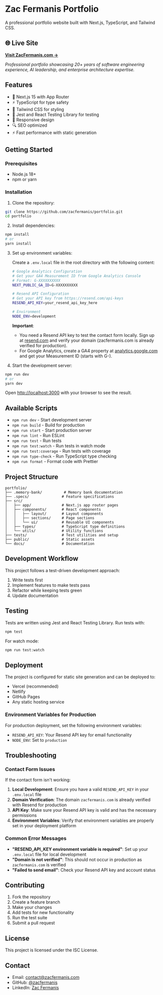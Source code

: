 # Zac Fermanis Portfolio

A professional portfolio website built with Next.js, TypeScript, and Tailwind CSS.

## 🌐 Live Site

**[Visit ZacFermanis.com →](https://zacfermanis.com)**

*Professional portfolio showcasing 20+ years of software engineering experience, AI leadership, and enterprise architecture expertise.*

## Features

- 🚀 Next.js 15 with App Router
- ⚡ TypeScript for type safety
- 🎨 Tailwind CSS for styling
- 🧪 Jest and React Testing Library for testing
- 📱 Responsive design
- 🔍 SEO optimized
- ⚡ Fast performance with static generation

## Getting Started

### Prerequisites

- Node.js 18+ 
- npm or yarn

### Installation

1. Clone the repository:
```bash
git clone https://github.com/zacfermanis/portfolio.git
cd portfolio
```

2. Install dependencies:
```bash
npm install
# or
yarn install
```

3. Set up environment variables:
   
   Create a `.env.local` file in the root directory with the following content:
   ```bash
   # Google Analytics Configuration
   # Get your GA4 Measurement ID from Google Analytics Console
   # Format: G-XXXXXXXXXX
   NEXT_PUBLIC_GA_ID=G-XXXXXXXXXX
   
   # Resend API Configuration
   # Get your API key from https://resend.com/api-keys
   RESEND_API_KEY=your_resend_api_key_here
   
   # Environment
   NODE_ENV=development
   ```
   
   **Important**: 
   - You need a Resend API key to test the contact form locally. Sign up at [resend.com](https://resend.com) and verify your domain (zacfermanis.com is already verified for production).
   - For Google Analytics, create a GA4 property at [analytics.google.com](https://analytics.google.com) and get your Measurement ID (starts with G-).

4. Start the development server:
```bash
npm run dev
# or
yarn dev
```

Open [http://localhost:3000](http://localhost:3000) with your browser to see the result.

## Available Scripts

- `npm run dev` - Start development server
- `npm run build` - Build for production
- `npm run start` - Start production server
- `npm run lint` - Run ESLint
- `npm run test` - Run tests
- `npm run test:watch` - Run tests in watch mode
- `npm run test:coverage` - Run tests with coverage
- `npm run type-check` - Run TypeScript type checking
- `npm run format` - Format code with Prettier

## Project Structure

```
portfolio/
├── .memory-bank/          # Memory bank documentation
├── .specs/               # Feature specifications
├── src/
│   ├── app/              # Next.js app router pages
│   ├── components/       # React components
│   │   ├── layout/       # Layout components
│   │   ├── sections/     # Page sections
│   │   └── ui/           # Reusable UI components
│   ├── types/            # TypeScript type definitions
│   └── utils/            # Utility functions
├── tests/                # Test utilities and setup
├── public/               # Static assets
└── docs/                 # Documentation
```

## Development Workflow

This project follows a test-driven development approach:

1. Write tests first
2. Implement features to make tests pass
3. Refactor while keeping tests green
4. Update documentation

## Testing

Tests are written using Jest and React Testing Library. Run tests with:

```bash
npm test
```

For watch mode:
```bash
npm run test:watch
```

## Deployment

The project is configured for static site generation and can be deployed to:

- Vercel (recommended)
- Netlify
- GitHub Pages
- Any static hosting service

### Environment Variables for Production

For production deployment, set the following environment variables:

- `RESEND_API_KEY`: Your Resend API key for email functionality
- `NODE_ENV`: Set to `production`

## Troubleshooting

### Contact Form Issues

If the contact form isn't working:

1. **Local Development**: Ensure you have a valid `RESEND_API_KEY` in your `.env.local` file
2. **Domain Verification**: The domain `zacfermanis.com` is already verified with Resend for production
3. **API Key**: Make sure your Resend API key is valid and has the necessary permissions
4. **Environment Variables**: Verify that environment variables are properly set in your deployment platform

### Common Error Messages

- **"RESEND_API_KEY environment variable is required"**: Set up your `.env.local` file for local development
- **"Domain is not verified"**: This should not occur in production as `zacfermanis.com` is verified
- **"Failed to send email"**: Check your Resend API key and account status

## Contributing

1. Fork the repository
2. Create a feature branch
3. Make your changes
4. Add tests for new functionality
5. Run the test suite
6. Submit a pull request

## License

This project is licensed under the ISC License.

## Contact

- Email: contact@zacfermanis.com
- GitHub: [@zacfermanis](https://github.com/zacfermanis)
- LinkedIn: [Zac Fermanis](https://linkedin.com/in/zacfermanis)

